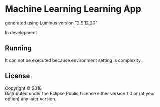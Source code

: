 # Machine Learning Learning App

generated using Luminus version "2.9.12.20"

In development

## Running

It can not be executed because environment setting is complexity.

## License


Copyright © 2018      
Distributed under the Eclipse Public License either version 1.0 or (at
your option) any later version.
